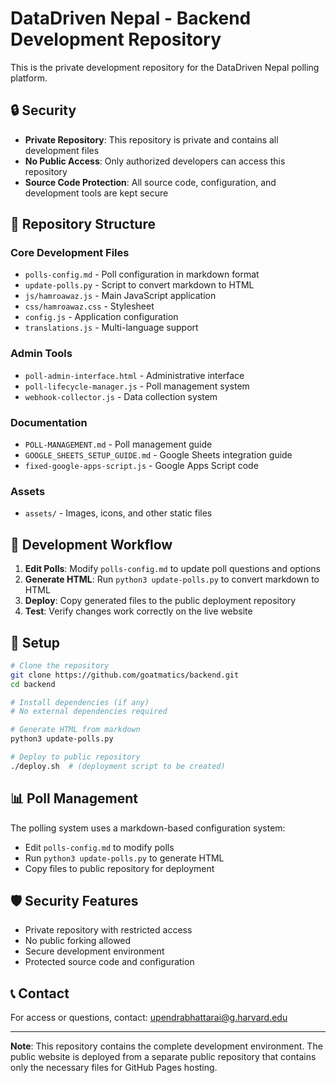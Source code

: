 # DataDriven Nepal - Backend Development Repository

This is the private development repository for the DataDriven Nepal polling platform.

## 🔒 Security
- **Private Repository**: This repository is private and contains all development files
- **No Public Access**: Only authorized developers can access this repository
- **Source Code Protection**: All source code, configuration, and development tools are kept secure

## 📁 Repository Structure

### Core Development Files
- `polls-config.md` - Poll configuration in markdown format
- `update-polls.py` - Script to convert markdown to HTML
- `js/hamroawaz.js` - Main JavaScript application
- `css/hamroawaz.css` - Stylesheet
- `config.js` - Application configuration
- `translations.js` - Multi-language support

### Admin Tools
- `poll-admin-interface.html` - Administrative interface
- `poll-lifecycle-manager.js` - Poll management system
- `webhook-collector.js` - Data collection system

### Documentation
- `POLL-MANAGEMENT.md` - Poll management guide
- `GOOGLE_SHEETS_SETUP_GUIDE.md` - Google Sheets integration guide
- `fixed-google-apps-script.js` - Google Apps Script code

### Assets
- `assets/` - Images, icons, and other static files

## 🚀 Development Workflow

1. **Edit Polls**: Modify `polls-config.md` to update poll questions and options
2. **Generate HTML**: Run `python3 update-polls.py` to convert markdown to HTML
3. **Deploy**: Copy generated files to the public deployment repository
4. **Test**: Verify changes work correctly on the live website

## 🔧 Setup

```bash
# Clone the repository
git clone https://github.com/goatmatics/backend.git
cd backend

# Install dependencies (if any)
# No external dependencies required

# Generate HTML from markdown
python3 update-polls.py

# Deploy to public repository
./deploy.sh  # (deployment script to be created)
```

## 📊 Poll Management

The polling system uses a markdown-based configuration system:

- Edit `polls-config.md` to modify polls
- Run `python3 update-polls.py` to generate HTML
- Copy files to public repository for deployment

## 🛡️ Security Features

- Private repository with restricted access
- No public forking allowed
- Secure development environment
- Protected source code and configuration

## 📞 Contact

For access or questions, contact: upendrabhattarai@g.harvard.edu

---

**Note**: This repository contains the complete development environment. The public website is deployed from a separate public repository that contains only the necessary files for GitHub Pages hosting.